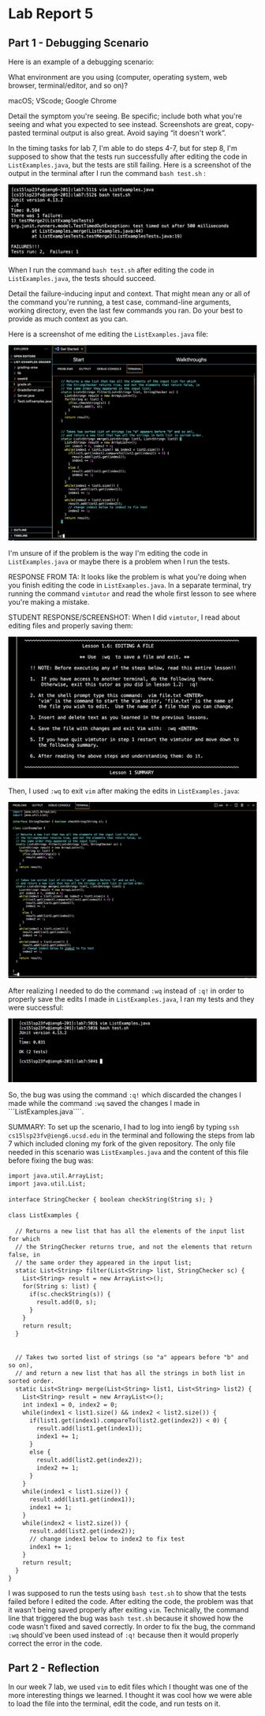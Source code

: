 # Lab Report 5
## Part 1 - Debugging Scenario
Here is an example of a debugging scenario:

What environment are you using (computer, operating system, web browser, terminal/editor, and so on)?

macOS; VScode; Google Chrome

Detail the symptom you're seeing. Be specific; include both what you're seeing and what you expected to see instead. Screenshots are great, copy-pasted terminal output is also great. Avoid saying “it doesn't work”.

In the timing tasks for lab 7, I'm able to do steps 4-7, but for step 8, I'm supposed to show that the tests run successfully after editing the code in ```ListExamples.java```, but the tests are still failing. Here is a screenshot of the output in the terminal after I run the command ```bash test.sh``` :

![Image](notworking.png)

When I run the command ```bash test.sh``` after editing the code in ```ListExamples.java```, the tests should succeed. 

Detail the failure-inducing input and context. That might mean any or all of the command you're running, a test case, command-line arguments, working directory, even the last few commands you ran. Do your best to provide as much context as you can.

Here is a screenshot of me editing the ```ListExamples.java``` file:

![Image](code.png)

I'm unsure of if the problem is the way I'm editing the code in ```ListExamples.java``` or maybe there is a problem when I run the tests. 

RESPONSE FROM TA: It looks like the problem is what you're doing when you finish editing the code in ```ListExamples.java```. In a separate terminal, try running the command ```vimtutor``` and read the whole first lesson to see where you're making a mistake. 

STUDENT RESPONSE/SCREENSHOT:
When I did ```vimtutor```, I read about editing files and properly saving them:

![Image](vimtutor.png)

Then, I used ```:wq``` to exit ```vim``` after making the edits in ```ListExamples.java```:

![Image](:wq.png)

After realizing I needed to do the command ```:wq``` instead of ```:q!``` in order to properly save the edits I made in ```ListExamples.java```, I ran my tests and they were successful:

![Image](yay.png)

So, the bug was using the command ```:q!``` which discarded the changes I made while the command ```:wq``` saved the changes I made in ```ListExamples.java````.

SUMMARY:
To set up the scenario, I had to log into ieng6 by typing ```ssh cs15lsp23fv@ieng6.ucsd.edu``` in the terminal and following the steps from lab 7 which included cloning my fork of the given repository. The only file needed in this scenario was ```ListExamples.java``` and the content of this file before fixing the bug was:
```
import java.util.ArrayList;
import java.util.List;

interface StringChecker { boolean checkString(String s); }

class ListExamples {

  // Returns a new list that has all the elements of the input list for which
  // the StringChecker returns true, and not the elements that return false, in
  // the same order they appeared in the input list;
  static List<String> filter(List<String> list, StringChecker sc) {
    List<String> result = new ArrayList<>();
    for(String s: list) {
      if(sc.checkString(s)) {
        result.add(0, s);
      }
    }
    return result;
  }


  // Takes two sorted list of strings (so "a" appears before "b" and so on),
  // and return a new list that has all the strings in both list in sorted order.
  static List<String> merge(List<String> list1, List<String> list2) {
    List<String> result = new ArrayList<>();
    int index1 = 0, index2 = 0;
    while(index1 < list1.size() && index2 < list2.size()) {
      if(list1.get(index1).compareTo(list2.get(index2)) < 0) {
        result.add(list1.get(index1));
        index1 += 1;
      }
      else {
        result.add(list2.get(index2));
        index2 += 1;
      }
    }
    while(index1 < list1.size()) {
      result.add(list1.get(index1));
      index1 += 1;
    }
    while(index2 < list2.size()) {
      result.add(list2.get(index2));
      // change index1 below to index2 to fix test
      index1 += 1;
    }
    return result;
  }
}
```
I was supposed to run the tests using ```bash test.sh``` to show that the tests failed before I edited the code. After editing the code, the problem was that it wasn't being saved properly after exiting ```vim```. Technically, the command line that triggered the bug was ```bash test.sh``` because it showed how the code wasn't fixed and saved correctly. In order to fix the bug, the command ```:wq``` should've been used instead of ```:q!``` because then it would properly correct the error in the code. 

## Part 2 - Reflection
In our week 7 lab, we used ```vim``` to edit files which I thought was one of the more interesting things we learned. I thought it was cool how we were able to load the file into the terminal, edit the code, and run tests on it. 
